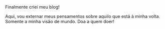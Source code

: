 Finalmente criei meu blog! 

Aqui, vou externar meus pensamentos sobre aquilo que está à minha volta. Somente a minha visão de mundo. Doa a quem doer!

